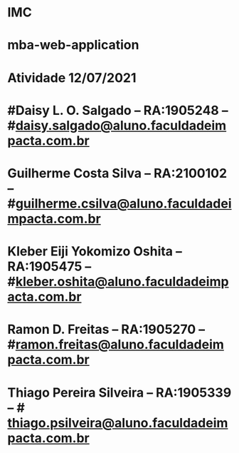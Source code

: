 # IMC
# mba-web-application
# Atividade 12/07/2021
# #Daisy L. O. Salgado – RA:1905248 – #daisy.salgado@aluno.faculdadeimpacta.com.br 
# Guilherme Costa Silva – RA:2100102 – #guilherme.csilva@aluno.faculdadeimpacta.com.br 
# Kleber Eiji Yokomizo Oshita – RA:1905475 – #kleber.oshita@aluno.faculdadeimpacta.com.br 
# Ramon D. Freitas – RA:1905270 – #ramon.freitas@aluno.faculdadeimpacta.com.br
# Thiago Pereira Silveira – RA:1905339 – #	thiago.psilveira@aluno.faculdadeimpacta.com.br

